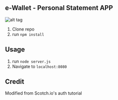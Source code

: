 ## e-Wallet - Personal Statement APP

![alt tag](ewallet.jpg)

1. Clone repo
2. run `npm install`

## Usage

1. run `node server.js`
2. Navigate to `localhost:8080`

## Credit

Modified from Scotch.io's auth tutorial
